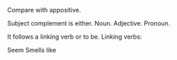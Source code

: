 Compare with appositive. 

Subject complement is either. 
Noun. 
Adjective. 
Pronoun. 

It follows a linking verb or to be. 
Linking verbs:

Seem
Smells like
